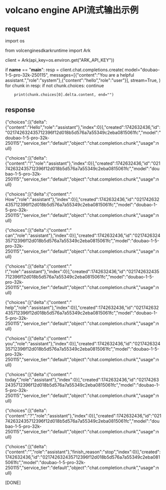 # volcano engine API流式输出示例
## request
import os

from volcenginesdkarkruntime import Ark

client = Ark(api_key=os.environ.get("ARK_API_KEY"))

if __name__ == "__main__":
    resp = client.chat.completions.create(
        model="doubao-1-5-pro-32k-250115",
        messages=[{"content":"You are a helpful assistant.","role":"system"},{"content":"hello","role":"user"}],
        stream=True,
    )
    for chunk in resp:
        if not chunk.choices:
            continue

        print(chunk.choices[0].delta.content, end="")


## response
{"choices":[{"delta":{"content":"Hello","role":"assistant"},"index":0}],"created":1742632436,"id":"021742632435712396f12d018b5d576a7a55349c2eba0815061fc","model":"doubao-1-5-pro-32k-250115","service_tier":"default","object":"chat.completion.chunk","usage":null}

{"choices":[{"delta":{"content":"!","role":"assistant"},"index":0}],"created":1742632436,"id":"021742632435712396f12d018b5d576a7a55349c2eba0815061fc","model":"doubao-1-5-pro-32k-250115","service_tier":"default","object":"chat.completion.chunk","usage":null}

{"choices":[{"delta":{"content":" How","role":"assistant"},"index":0}],"created":1742632436,"id":"021742632435712396f12d018b5d576a7a55349c2eba0815061fc","model":"doubao-1-5-pro-32k-250115","service_tier":"default","object":"chat.completion.chunk","usage":null}

{"choices":[{"delta":{"content":" can","role":"assistant"},"index":0}],"created":1742632436,"id":"021742632435712396f12d018b5d576a7a55349c2eba0815061fc","model":"doubao-1-5-pro-32k-250115","service_tier":"default","object":"chat.completion.chunk","usage":null}

{"choices":[{"delta":{"content":" I","role":"assistant"},"index":0}],"created":1742632436,"id":"021742632435712396f12d018b5d576a7a55349c2eba0815061fc","model":"doubao-1-5-pro-32k-250115","service_tier":"default","object":"chat.completion.chunk","usage":null}

{"choices":[{"delta":{"content":" help","role":"assistant"},"index":0}],"created":1742632436,"id":"021742632435712396f12d018b5d576a7a55349c2eba0815061fc","model":"doubao-1-5-pro-32k-250115","service_tier":"default","object":"chat.completion.chunk","usage":null}

{"choices":[{"delta":{"content":" you","role":"assistant"},"index":0}],"created":1742632436,"id":"021742632435712396f12d018b5d576a7a55349c2eba0815061fc","model":"doubao-1-5-pro-32k-250115","service_tier":"default","object":"chat.completion.chunk","usage":null}

{"choices":[{"delta":{"content":" today","role":"assistant"},"index":0}],"created":1742632436,"id":"021742632435712396f12d018b5d576a7a55349c2eba0815061fc","model":"doubao-1-5-pro-32k-250115","service_tier":"default","object":"chat.completion.chunk","usage":null}

{"choices":[{"delta":{"content":"?","role":"assistant"},"index":0}],"created":1742632436,"id":"021742632435712396f12d018b5d576a7a55349c2eba0815061fc","model":"doubao-1-5-pro-32k-250115","service_tier":"default","object":"chat.completion.chunk","usage":null}

{"choices":[{"delta":{"content":"","role":"assistant"},"finish_reason":"stop","index":0}],"created":1742632436,"id":"021742632435712396f12d018b5d576a7a55349c2eba0815061fc","model":"doubao-1-5-pro-32k-250115","service_tier":"default","object":"chat.completion.chunk","usage":null}

[DONE]